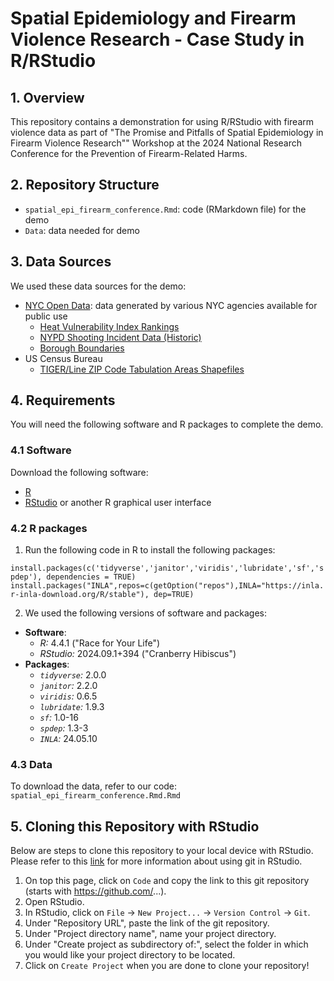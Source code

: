 # Spatial Epidemiology and Firearm Violence Research - Case Study in R/RStudio


## 1. Overview 

This repository contains a demonstration for using R/RStudio with firearm violence data as part of "The Promise and Pitfalls of Spatial Epidemiology in Firearm Violence Research"" Workshop at the 2024 National Research Conference for the Prevention of Firearm-Related Harms.


## 2. Repository Structure

- `spatial_epi_firearm_conference.Rmd`: code (RMarkdown file) for the demo
- `Data`: data needed for demo


## 3. Data Sources

We used these data sources for the demo:

- [NYC Open Data](https://opendata.cityofnewyork.us/): data generated by various NYC agencies available for public use
  - [Heat Vulnerability Index Rankings](https://data.cityofnewyork.us/Health/Heat-Vulnerability-Index-Rankings/4mhf-duep/about_data)
  - [NYPD Shooting Incident Data (Historic)](https://data.cityofnewyork.us/Public-Safety/NYPD-Shooting-Incident-Data-Historic-/833y-fsy8/about_data)
  - [Borough Boundaries](https://data.cityofnewyork.us/City-Government/Borough-Boundaries/tqmj-j8zm)
- US Census Bureau
  - [TIGER/Line ZIP Code Tabulation Areas Shapefiles](https://www.census.gov/cgi-bin/geo/shapefiles/index.php)


## 4. Requirements

You will need the following software and R packages to complete the demo.

### 4.1 Software

Download the following software:

-   [R](https://cran.r-project.org/bin/windows/base/)
-   [RStudio](https://www.rstudio.com/products/rstudio/download/#download) or another R graphical user interface

### 4.2 R packages

1.  Run the following code in R to install the following packages:

`install.packages(c('tidyverse','janitor','viridis','lubridate','sf','spdep'), dependencies = TRUE)`
`install.packages("INLA",repos=c(getOption("repos"),INLA="https://inla.r-inla-download.org/R/stable"), dep=TRUE)`

2.  We used the following versions of software and packages:

-   **Software**:
    -   *R:* 4.4.1 ("Race for Your Life")
    -   *RStudio:* 2024.09.1+394 ("Cranberry Hibiscus")
-   **Packages**:
    -   *`tidyverse`:* 2.0.0
    -   *`janitor`:* 2.2.0
    -   *`viridis`:* 0.6.5
    -   *`lubridate`:* 1.9.3
    -   *`sf`:* 1.0-16
    -   *`spdep`:* 1.3-3
    -   *`INLA`:* 24.05.10

### 4.3 Data
To download the data, refer to our code: `spatial_epi_firearm_conference.Rmd.Rmd`

## 5. Cloning this Repository with RStudio

Below are steps to clone this repository to your local device with RStudio. Please refer to this [link](https://resources.github.com/github-and-rstudio/) for more information about using git in RStudio.

1.  On top this page, click on `Code` and copy the link to this git repository (starts with <https://github.com/>...).
2.  Open RStudio.
3.  In RStudio, click on `File` → `New Project...` → `Version Control` → `Git`.
4.  Under "Repository URL", paste the link of the git repository.
5.  Under "Project directory name", name your project directory.
6.  Under "Create project as subdirectory of:", select the folder in which you would like your project directory to be located.
7.  Click on `Create Project` when you are done to clone your repository!
